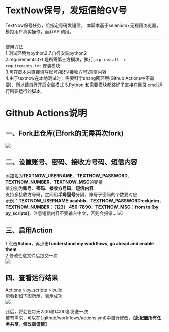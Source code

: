 # TextNow保号，发短信给GV号
TextNow保号任务，给指定号码发短信。
本脚本基于selenium+无视窗浏览器，模拟用户真实操作，而非API调用。

---

使用方法  
1.测试环境为python2.7,自行安装python2  
2.requirements.txt 是所需第三方模块，执行 `pip install -r requirements.txt` 安装模块  
3.可在脚本内直接填写账号\密码\接收方号\短信内容  
4.由于textnow在本地测试时，需要科学shang网环境(Github Actions中不需要)，所以请自行开启全局模式
5.Python 和需要模块都装好了直接在目录 cmd 运行所要运行的脚本。  

# Github Actions说明
## 一、Fork此仓库(已fork的无需再次fork)
![](http://tu.yaohuo.me/imgs/2020/06/f059fe73afb4ef5f.png)
## 二、设置账号、密码、接收方号码、短信内容
添加名为**TEXTNOW_USERNAME**、**TEXTNOW_PASSWORD**、**TEXTNOW_NUMBER**、**TEXTNOW_MSG**的变量  
值分别为**账号**、**密码**、**接收方号码**、**短信内容**  
支持多接收方号码，之间用**半角逗号**分隔，账号于密码的个数要对应  
示例：**TEXTNOW_USERNAME:aaabbb**，**TEXTNOW_PASSWORD:cxkjntm**，**TEXTNOW_NUMBER：（123） 456-7890**、**TEXTNOW_MSG：from tn [by py_scripts]**，注意短信内容不要输入中文，否则会报错...
![](http://tu.yaohuo.me/imgs/2020/06/748bf9c0ca6143cd.png)

## 三、启用Action
1 点击**Action**，再点击**I understand my workflows, go ahead and enable them**  
2 修改任意文件后提交一次  
![](http://tu.yaohuo.me/imgs/2020/06/34ca160c972b9927.png)

## 四、查看运行结果
Actions > py_scripts > build  
能看到如下图所示，表示成功  
![](https://cdn.jsdelivr.net/gh/Arronlong/cdn/blogImg/20200705111706.png)

此后，将会在每天2:00和14:00各发送一次  
若有需求，可以在[.github/workflows/actions.yml]中自行修改，**【此配置所有任务共享，修改需谨慎】**

